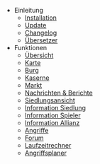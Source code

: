 - Einleitung
	- [Installation](/docs/installation)
	- [Update](/docs/update)
	- [Changelog](/docs/changelog)
	- [Übersetzer](/docs/translators)
- Funktionen
	- [Übersicht](/docs/overviewvillages)
	- [Karte](/docs/map)
	- [Burg](/docs/main)
	- [Kaserne](/docs/barracks)
	- [Markt](/docs/market)
	- [Nachrichten & Berichte](/docs/messages)
	- [Siedlungsansicht](/docs/overview)
	- [Information Siedlung](/docs/infovillage)
	- [Information Spieler](/docs/infoplayer)
	- [Information Allianz](/docs/infoally)
	- [Angriffe](/docs/attacks)
	- [Forum](/docs/forum)
	- [Laufzeitrechner](/docs/runtimecalculator)
	- [Angriffsplaner](/docs/attackplaner)
